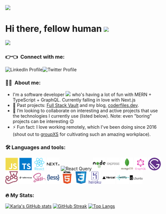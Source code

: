 <!--

Here are some ideas to get you started:

- 🔭 I’m currently working on ...
- 🌱 I’m currently learning ...
- 👯 I’m looking to collaborate on ...
- 🤔 I’m looking for help with ...
- 💬 Ask me about ...
- 😄 Pronouns: ...
- ⚡ Fun fact: ...
-->

![](https://komarev.com/ghpvc/?username=your-github-username)

# Hi there, fellow human <img src="https://media.giphy.com/media/hvRJCLFzcasrR4ia7z/giphy.gif" width="40">

<img src="https://media.giphy.com/media/M9gbBd9nbDrOTu1Mqx/giphy.gif" width="100"/>

### :point_right::point_left: &nbsp;Connect with me:

[<img align="left" alt="LinkedIn Profile" src="https://img.shields.io/badge/LinkedIn-0077B5?style=for-the-badge&logo=linkedin&logoColor=white" />](https://www.linkedin.com/in/karladampilag/)

[<img align="left" alt="Twitter Profile" src="https://img.shields.io/badge/Twitter-0077B5?style=for-the-badge&logo=twitter&logoColor=white" />](https://twitter.com/KarlaDampilag/)   

<br />

### :woman_technologist: &nbsp;About me:

- I'm a software developer <img src="https://media.giphy.com/media/WUlplcMpOCEmTGBtBW/giphy.gif" width="30"> who's having a lot of fun with MERN + TypeScript + GraphQL. Currently falling in love with Next.js
- 🔭 Past projects: [Full Stack Vault](https://fullstackvault.xyz) and my blog, [coderfiles.dev](https://coderfiles.dev).
- 👯 I’m looking to collaborate on interesting and active projects that use the technologies I currently use (listed below). Note: even "boring" projects can be interesting :wink:
- ⚡ Fun fact: I love working remotely, which I've been doing since 2016 (shout out to [groupXS](https://www.groupxs.com/) for cultivating such an amazing workplace).

### :hammer_and_wrench: Languages and tools:
<div>
  <img src="https://github.com/devicons/devicon/blob/master/icons/javascript/javascript-plain.svg" title="JavaScript" alt="JavaScript" width="40" height="40"/>
  <img src="https://github.com/devicons/devicon/blob/master/icons/typescript/typescript-plain.svg" title="TypeScript" alt="TypeScript" width="40" height="40"/>
  <img src="https://github.com/devicons/devicon/blob/master/icons/react/react-original-wordmark.svg" title="React.js" alt="React.js" width="40" height="40"/>
  <img src="https://github.com/devicons/devicon/blob/master/icons/nextjs/nextjs-original-wordmark.svg" title="Next.js" alt="Next.js" width="40" height="40"/>
  <img src="https://react-query-v3.tanstack.com/_next/static/images/emblem-light-628080660fddb35787ff6c77e97ca43e.svg" title="React Query" alt="React Query" width="40" height="40"/>
  <img src="https://github.com/devicons/devicon/blob/master/icons/nodejs/nodejs-original-wordmark.svg" title="Node.js" alt="Node.js" width="40" height="40"/>
  <img src="https://github.com/devicons/devicon/blob/master/icons/express/express-original-wordmark.svg" title="Express.js" alt="Express.js" width="40" height="40"/>
  <img src="https://github.com/devicons/devicon/blob/master/icons/mongodb/mongodb-original-wordmark.svg" title="MongoDB" alt="MongoDB" width="40" height="40"/>
  <img src="https://github.com/devicons/devicon/blob/master/icons/graphql/graphql-plain-wordmark.svg" title="GraphQL" alt="GraphQL" width="40" height="40"/>
  <img src="https://github.com/devicons/devicon/blob/master/icons/gatsby/gatsby-original.svg" title="Gatsby" alt="Gatsby" width="40" height="40" />
  <img src="https://github.com/devicons/devicon/blob/master/icons/jest/jest-plain.svg" title="Jest" alt="Jest" width="40" height="40"/>
  <img src="https://github.com/devicons/devicon/blob/master/icons/tailwindcss/tailwindcss-plain-wordmark.svg" title="Tailwind" alt="Tailwind" width="40" height="40"/>
  <img src="https://github.com/devicons/devicon/blob/master/icons/sass/sass-original.svg" title="SASS" alt="SASS" width="40" height="40"/> 
  <img src="https://github.com/devicons/devicon/blob/master/icons/less/less-plain-wordmark.svg" title="LESS" alt="LESS" width="40" height="40"/> 
  <img src="https://github.com/devicons/devicon/blob/master/icons/html5/html5-original-wordmark.svg" title="HTML" alt="HTML" width="40" height="40"/> 
  <img src="https://github.com/devicons/devicon/blob/master/icons/css3/css3-original.svg" title="CSS" alt="CSS" width="40" height="40"/> 
  <img src="https://github.com/devicons/devicon/blob/master/icons/heroku/heroku-original-wordmark.svg" title="Heroku" alt="Heroku" width="40" height="40"/> 
  <img src="https://github.com/devicons/devicon/blob/master/icons/vercel/vercel-original-wordmark.svg" title="Vercel" alt="Vercel" width="40" height="40"/>
  <img src="https://github.com/devicons/devicon/blob/master/icons/netlify/netlify-original-wordmark.svg" title="Netlify" alt="Netlify" width="40" height="40"/>
  <img src="https://github.com/devicons/devicon/blob/master/icons/ubuntu/ubuntu-plain-wordmark.svg" title="Ubuntu" alt="Ubuntu" width="40" height="40"/> 
</div>

### :fire: My Stats:
[![Karla's GitHub stats](https://github-readme-stats.vercel.app/api?username=KarlaDampilag&count_private=true&show_icons=true&theme=radical)](https://github.com/anuraghazra/github-readme-stats)
[![GitHub Streak](http://github-readme-streak-stats.herokuapp.com?user=KarlaDampilag&theme=radical&date_format=j%20M%5B%20Y%5D)](https://git.io/streak-stats)
[![Top Langs](https://github-readme-stats.vercel.app/api/top-langs/?username=KarlaDampilag&layout=compact&theme=radical)](https://github.com/anuraghazra/github-readme-stats)
